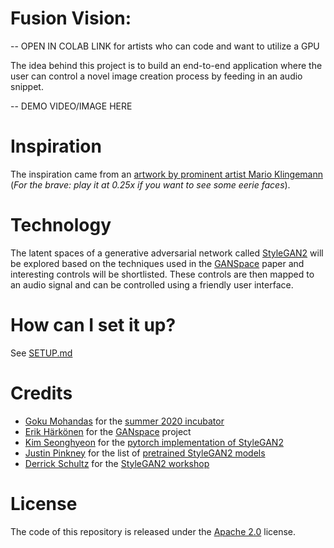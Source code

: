 # Fusion Vision:
-- OPEN IN COLAB LINK for artists who can code and want to utilize a GPU

The idea behind this project is to build an end-to-end application where the user can control a novel image creation process by feeding in an audio snippet.

-- DEMO VIDEO/IMAGE HERE

# Inspiration
The inspiration came from an [artwork by prominent artist Mario Klingemann](https://youtu.be/A6bo_mIOto0) (*For the brave: play it at 0.25x if you want to see some eerie faces*).

# Technology
The latent spaces of a generative adversarial network called [StyleGAN2](https://github.com/NVlabs/stylegan2) will be explored based on the techniques used in the [GANSpace](https://github.com/harskish/ganspace) paper and interesting controls will be shortlisted. These controls are then mapped to an audio signal and can be controlled using a friendly user interface.

# How can I set it up?
See [SETUP.md](SETUP.md)

# Credits
- [Goku Mohandas](https://github.com/GokuMohandas/GokuMohandas) for the [summer 2020 incubator](https://madewithml.com/collections/7828/ds-incubator-summer-2020/)
- [Erik Härkönen](https://github.com/harskish) for the [GANspace](https://github.com/harskish/ganspace) project
- [Kim Seonghyeon](https://github.com/rosinality) for the [pytorch implementation of StyleGAN2](https://github.com/rosinality/stylegan2-pytorch)
- [Justin Pinkney](https://github.com/justinpinkney) for the list of [pretrained StyleGAN2 models](https://github.com/justinpinkney/awesome-pretrained-stylegan2)
- [Derrick Schultz](https://github.com/dvschultz) for the [StyleGAN2 workshop](https://www.youtube.com/playlist?list=PLWuCzxqIpJs-l4OygaHssyydjOu-AWoHv)

# License
The code of this repository is released under the [Apache 2.0](LICENSE) license.
